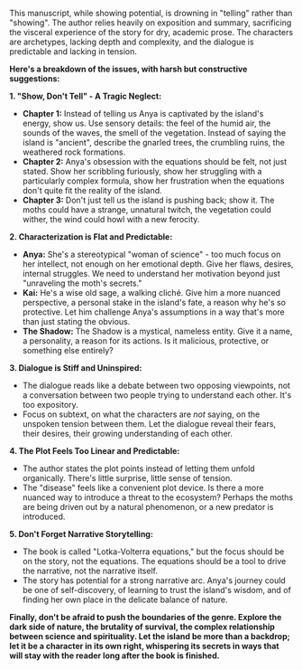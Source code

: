 This manuscript, while showing potential, is drowning in "telling" rather than "showing". The author relies heavily on exposition and summary, sacrificing the visceral experience of the story for dry, academic prose. The characters are archetypes, lacking depth and complexity, and the dialogue is predictable and lacking in tension. 

**Here's a breakdown of the issues, with harsh but constructive suggestions:**

**1. "Show, Don't Tell" - A Tragic Neglect:**

* **Chapter 1:** Instead of telling us Anya is captivated by the island's energy, show us. Use sensory details: the feel of the humid air, the sounds of the waves, the smell of the vegetation.  Instead of saying the island is "ancient",  describe the gnarled trees, the crumbling ruins, the weathered rock formations. 
* **Chapter 2:**  Anya's obsession with the equations should be felt, not just stated. Show her scribbling furiously, show her struggling with a particularly complex formula, show her frustration when the equations don't quite fit the reality of the island.
* **Chapter 3:** Don't just tell us the island is pushing back; show it.  The moths could have a strange, unnatural twitch, the vegetation could wither, the wind could howl with a new ferocity.  

**2. Characterization is Flat and Predictable:**

* **Anya:** She's a stereotypical "woman of science" - too much focus on her intellect, not enough on her emotional depth. Give her flaws, desires, internal struggles.  We need to understand her motivation beyond just "unraveling the moth's secrets."
* **Kai:**  He's a wise old sage, a walking cliché.  Give him a more nuanced perspective, a personal stake in the island's fate, a reason why he's so protective.  Let him challenge Anya's assumptions in a way that's more than just stating the obvious. 
* **The Shadow:** The Shadow is a mystical, nameless entity.  Give it a name, a personality, a reason for its actions. Is it malicious, protective, or something else entirely? 

**3. Dialogue is Stiff and Uninspired:**

* The dialogue reads like a debate between two opposing viewpoints, not a conversation between two people trying to understand each other.  It's too expository.  
*  Focus on subtext, on what the characters are *not* saying, on the unspoken tension between them.  Let the dialogue reveal their fears, their desires, their growing understanding of each other.

**4. The Plot Feels Too Linear and Predictable:**

* The author states the plot points instead of letting them unfold organically.  There's little surprise, little sense of tension. 
*  The "disease" feels like a convenient plot device.  Is there a more nuanced way to introduce a threat to the ecosystem?  Perhaps the moths are being driven out by a natural phenomenon, or a new predator is introduced. 

**5.  Don't Forget Narrative Storytelling:**

*  The book is called "Lotka-Volterra equations," but the focus should be on the story, not the equations.  The equations should be a tool to drive the narrative, not the narrative itself.
*  The story has potential for a strong narrative arc.  Anya's journey could be one of self-discovery, of learning to trust the island's wisdom, and of finding her own place in the delicate balance of nature.

**Finally, don't be afraid to push the boundaries of the genre. Explore the dark side of nature, the brutality of survival, the complex relationship between science and spirituality.  Let the island be more than a backdrop; let it be a character in its own right, whispering its secrets in ways that will stay with the reader long after the book is finished.** 
